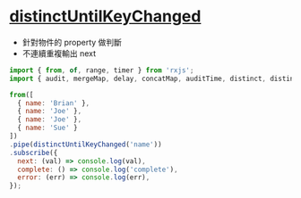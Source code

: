 # [distinctUntilKeyChanged](https://rxjs.dev/api/operators/distinctUntilKeyChanged)

- 針對物件的 property 做判斷
- 不連續重複輸出 next

```js
import { from, of, range, timer } from 'rxjs';
import { audit, mergeMap, delay, concatMap, auditTime, distinct, distinctUntilChanged, distinctUntilKeyChanged } from 'rxjs/operators';

from([
  { name: 'Brian' },
  { name: 'Joe' },
  { name: 'Joe' },
  { name: 'Sue' }
])
.pipe(distinctUntilKeyChanged('name'))
.subscribe({
  next: (val) => console.log(val),
  complete: () => console.log('complete'),
  error: (err) => console.log(err),
});
```